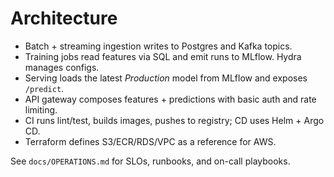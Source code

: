 # Architecture

- Batch + streaming ingestion writes to Postgres and Kafka topics.
- Training jobs read features via SQL and emit runs to MLflow. Hydra manages configs.
- Serving loads the latest *Production* model from MLflow and exposes `/predict`.
- API gateway composes features + predictions with basic auth and rate limiting.
- CI runs lint/test, builds images, pushes to registry; CD uses Helm + Argo CD.
- Terraform defines S3/ECR/RDS/VPC as a reference for AWS.

See `docs/OPERATIONS.md` for SLOs, runbooks, and on-call playbooks.
